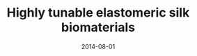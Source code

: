 ---
title: "Highly tunable elastomeric silk biomaterials"
collection: publications
permalink: /publication/2014-08-01-Highly-tunable-elastomeric-silk-biomaterials
scholarlink: https://scholar.google.com/scholar?q=Highly+tunable+elastomeric+silk+biomaterials
date: 2014-08-01
venue: 'Adv Funct Mater'
citation: ' B. Partlow,  C. Hanna,  J. Rnjak-Kovacina,  J. Moreau,  M. Applegate,  K. Burke,  B. Marelli,  A. Mitropoulos,  F. Omenetto,  D. Kaplan, &quot;Highly tunable elastomeric silk biomaterials.&quot; Adv Funct Mater, 2014.'
---